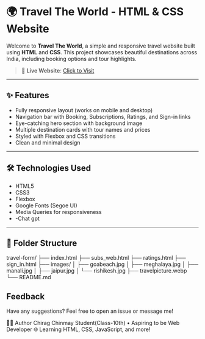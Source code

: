 # 🌍 Travel The World - HTML & CSS Website

Welcome to **Travel The World**, a simple and responsive travel website built using **HTML** and **CSS**. This project showcases beautiful destinations across India, including booking options and tour highlights.

> 🔗 **Live Website**: [Click to Visit](https://chiragchinmay.github.io/travel-form./)

---

## ✨ Features

- Fully responsive layout (works on mobile and desktop)
- Navigation bar with Booking, Subscriptions, Ratings, and Sign-in links
- Eye-catching hero section with background image
- Multiple destination cards with tour names and prices
- Styled with Flexbox and CSS transitions
- Clean and minimal design

---

## 🛠️ Technologies Used

- HTML5
- CSS3
- Flexbox
- Google Fonts (Segoe UI)
- Media Queries for responsiveness
- -Chat gpt

---

## 📁 Folder Structure

travel-form/
├── index.html
├── subs_web.html
├── ratings.html
├── sign_in.html
├── images/
│ ├── goabeach.jpg
│ ├── meghalaya.jpg
│ ├── manali.jpg
│ ├── jaipur.jpg
│ └── rishikesh.jpg
├── travelpicture.webp
└── README.md

## Feedback
Have any suggestions? Feel free to open an issue or message me!



🙋‍♂️ Author
Chirag Chinmay
Student(Class-10th) • Aspiring to be Web Developer 🌐
Learning HTML, CSS, JavaScript, and more!
